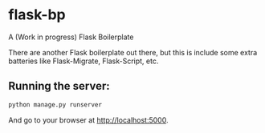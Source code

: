 flask-bp
========

A (Work in progress) Flask Boilerplate

There are another Flask boilerplate out there, but this is include some extra batteries like Flask-Migrate, Flask-Script, etc.

Running the server:
----

```sh
python manage.py runserver
```

And go to your browser at [http://localhost:5000](localhost).



